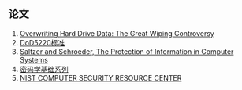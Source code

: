 ## 论文

1. [Overwriting Hard Drive Data: The Great Wiping Controversy](https://www.vidarholen.net/~vidar/overwriting_hard_drive_data.pdf)
2. [DoD5220标准]()
3. [Saltzer and Schroeder, The Protection of Information in Computer Systems](https://www.cs.virginia.edu/~evans/cs551/saltzer/)
4. [密码学基础系列](https://www.jianshu.com/p/035454204202)
5. [NIST COMPUTER SECURITY RESOURCE CENTER](https://csrc.nist.gov/publications)
